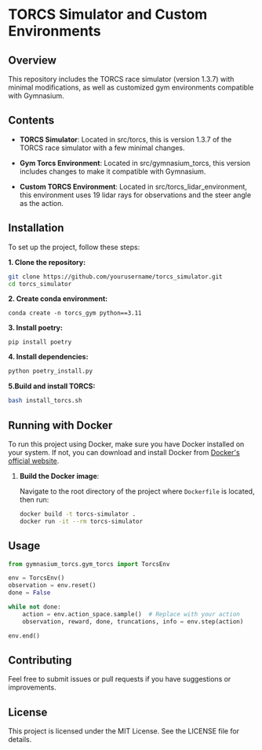 # TORCS Simulator and Custom Environments

## Overview

This repository includes the TORCS race simulator (version 1.3.7) with minimal modifications, as well as customized gym environments compatible with Gymnasium.

## Contents

- **TORCS Simulator**: Located in src/torcs, this is version 1.3.7 of the TORCS race simulator with a few minimal changes.

- **Gym Torcs Environment**: Located in src/gymnasium_torcs, this version includes changes to make it compatible with Gymnasium.

- **Custom TORCS Environment**: Located in src/torcs_lidar_environment, this environment uses 19 lidar rays for observations and the steer angle as the action.

## Installation

To set up the project, follow these steps:

**1. Clone the repository:**
```bash
git clone https://github.com/yourusername/torcs_simulator.git
cd torcs_simulator
```

**2. Create conda environment:**
```conda
conda create -n torcs_gym python==3.11
```

**3. Install poetry:**
```pip
pip install poetry
```

**4. Install dependencies:**
```bash
python poetry_install.py
```

**5.Build and install TORCS:**
```bash
bash install_torcs.sh
```

## Running with Docker

To run this project using Docker, make sure you have Docker installed on your system. If not, you can download and install Docker from [Docker's official website](https://www.docker.com/get-started).

1. **Build the Docker image**:

   Navigate to the root directory of the project where `Dockerfile` is located, then run:

   ```bash
   docker build -t torcs-simulator .
   docker run -it --rm torcs-simulator
   ```

## Usage

```python
from gymnasium_torcs.gym_torcs import TorcsEnv

env = TorcsEnv()
observation = env.reset()
done = False

while not done:
    action = env.action_space.sample()  # Replace with your action
    observation, reward, done, truncations, info = env.step(action)

env.end()
```

## Contributing

Feel free to submit issues or pull requests if you have suggestions or improvements.

## License

This project is licensed under the MIT License. See the LICENSE file for details.

